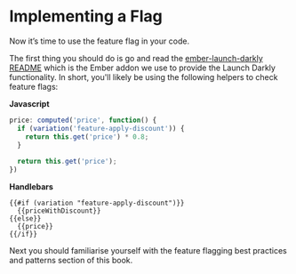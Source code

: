# Implementing a Flag

Now it’s time to use the feature flag in your code.

The first thing you should do is go and  read the [ember-launch-darkly README](https://github.com/kayako/ember-launch-darkly/blob/master/README.md) which is the Ember addon we use to provide the Launch Darkly functionality. In short, you'll likely be using the following helpers to check feature flags:

**Javascript**

```js
price: computed('price', function() {
  if (variation('feature-apply-discount')) {
    return this.get('price') * 0.8;
  }
  
  return this.get('price');
})
```

**Handlebars**

```Handlebars
{{#if (variation "feature-apply-discount")}}
  {{priceWithDiscount}}
{{else}}
  {{price}}
{{/if}}
```



Next you should familiarise yourself with the feature flagging best practices and patterns section of this book.

